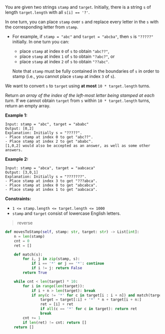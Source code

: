You are given two strings `stamp` and `target`. Initially, there is a string `s` of length `target.length` with all `s[i] == '?'`.

In one turn, you can place `stamp` over `s` and replace every letter in the `s` with the corresponding letter from `stamp`.

- For example, if `stamp = "abc"` and `target = "abcba"`, then `s` is `"?????"` initially. In one turn you can:

  - place `stamp` at index `0` of `s` to obtain `"abc??"`,
  - place `stamp` at index `1` of `s` to obtain `"?abc?"`, or
  - place `stamp` at index `2` of `s` to obtain `"??abc"`.

  Note that `stamp` must be fully contained in the boundaries of `s` in order to stamp (i.e., you cannot place `stamp` at index `3` of `s`).

We want to convert `s` to `target` using **at most** `10 * target.length` turns.

Return *an array of the index of the left-most letter being stamped at each turn*. If we cannot obtain `target` from `s` within `10 * target.length` turns, return an empty array.

 

**Example 1:**

```
Input: stamp = "abc", target = "ababc"
Output: [0,2]
Explanation: Initially s = "?????".
- Place stamp at index 0 to get "abc??".
- Place stamp at index 2 to get "ababc".
[1,0,2] would also be accepted as an answer, as well as some other answers.
```

**Example 2:**

```
Input: stamp = "abca", target = "aabcaca"
Output: [3,0,1]
Explanation: Initially s = "???????".
- Place stamp at index 3 to get "???abca".
- Place stamp at index 0 to get "abcabca".
- Place stamp at index 1 to get "aabcaca".
```

 

**Constraints:**

- `1 <= stamp.length <= target.length <= 1000`
- `stamp` and `target` consist of lowercase English letters.

> reverse

```python
def movesToStamp(self, stamp: str, target: str) -> List[int]:
    n = len(stamp)
    cnt = 0
    ret = []

    def match(s):
        for i, j in zip(stamp, s):
            if i == '*' or j == '*': continue
            if i != j: return False
        return True

    while cnt < len(target) * 10:
        for i in range(len(target)):
            if i + n > len(target): break
            if any(c != '*' for c in target[i : i + n]) and match(target[i : i + n]):
                target = target[:i] + '*' * n + target[i + n:]
                ret = [i] + ret
                if all(c == '*' for c in target): return ret
                break
        cnt += 1
        if len(ret) != cnt: return []
    return []
```

